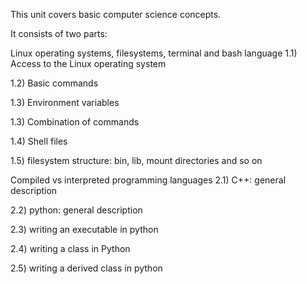 This unit covers basic computer science concepts.

It consists of two parts:

Linux operating systems, filesystems, terminal and bash language
1.1) Access to the Linux operating system

1.2) Basic commands

1.3) Environment variables

1.3) Combination of commands

1.4) Shell files

1.5) filesystem structure: bin, lib, mount directories and so on

Compiled vs interpreted programming languages
2.1) C++: general description

2.2) python: general description

2.3) writing an executable in python

2.4) writing a class in Python

2.5) writing a derived class in python
